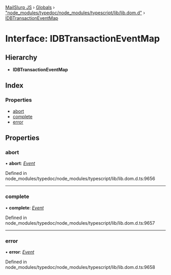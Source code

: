 [MailSlurp JS](../README.md) › [Globals](../globals.md) › ["node_modules/typedoc/node_modules/typescript/lib/lib.dom.d"](../modules/_node_modules_typedoc_node_modules_typescript_lib_lib_dom_d_.md) › [IDBTransactionEventMap](_node_modules_typedoc_node_modules_typescript_lib_lib_dom_d_.idbtransactioneventmap.md)

# Interface: IDBTransactionEventMap

## Hierarchy

* **IDBTransactionEventMap**

## Index

### Properties

* [abort](_node_modules_typedoc_node_modules_typescript_lib_lib_dom_d_.idbtransactioneventmap.md#abort)
* [complete](_node_modules_typedoc_node_modules_typescript_lib_lib_dom_d_.idbtransactioneventmap.md#complete)
* [error](_node_modules_typedoc_node_modules_typescript_lib_lib_dom_d_.idbtransactioneventmap.md#error)

## Properties

###  abort

• **abort**: *[Event](_node_modules_typedoc_node_modules_typescript_lib_lib_dom_d_.event.md)*

Defined in node_modules/typedoc/node_modules/typescript/lib/lib.dom.d.ts:9656

___

###  complete

• **complete**: *[Event](_node_modules_typedoc_node_modules_typescript_lib_lib_dom_d_.event.md)*

Defined in node_modules/typedoc/node_modules/typescript/lib/lib.dom.d.ts:9657

___

###  error

• **error**: *[Event](_node_modules_typedoc_node_modules_typescript_lib_lib_dom_d_.event.md)*

Defined in node_modules/typedoc/node_modules/typescript/lib/lib.dom.d.ts:9658
